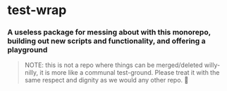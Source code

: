 # test-wrap

### A useless package for messing about with this monorepo, building out new scripts and functionality, and offering a playground

> NOTE: this is not a repo where things can be merged/deleted willy-nilly, it is more like a communal test-ground. Please treat it with the same respect and dignity as we would any other repo. 🙏
